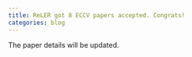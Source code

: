 ```yaml
---
title: ReLER got 8 ECCV papers accepted. Congrats!
categories: blog
---
```



The paper details will be updated.
